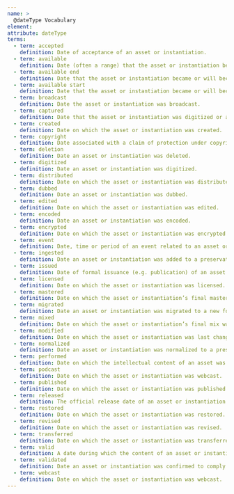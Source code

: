 ```yaml
---
name: >
  @dateType Vocabulary
element:
attribute: dateType
terms:
  - term: accepted
    definition: Date of acceptance of an asset or instantiation.
  - term: available
    definition: Date (often a range) that the asset or instantiation became or will become available.
  - term: available end
    definition: Date that the asset or instantiation became or will become unavailable.
  - term: available start
    definition: Date that the asset or instantiation became or will become available.
  - term: broadcast
    definition: Date the asset or instantiation was broadcast.
  - term: captured
    definition: Date that the asset or instantiation was digitized or a subsequent snapshot was taken.
  - term: created
    definition: Date on which the asset or instantiation was created.
  - term: copyright
    definition: Date associated with a claim of protection under copyright or a similar regime for the asset or instantiation.
  - term: deletion
    definition: Date an asset or instantiation was deleted.
  - term: digitized
    definition: Date an asset or instantiation was digitized.
  - term: distributed
    definition: Date on which the asset or instantiation was distributed or released.
  - term: dubbed
    definition: Date an asset or instantiation was dubbed.
  - term: edited
    definition: Date on which the asset or instantiation was edited.
  - term: encoded
    definition: Date an asset or instantiation was encoded.
  - term: encrypted
    definition: Date on which the asset or instantiation was encrypted.
  - term: event
    definition: Date, time or period of an event related to an asset or instantiation.
  - term: ingested
    definition: Date an asset or instantiation was added to a preservation repository. This is a PREMIS event suggestion.
  - term: issued
    definition: Date of formal issuance (e.g. publication) of an asset or instantiation.
  - term: licensed
    definition: Date on which the asset or instantiation was licensed.
  - term: mastered
    definition: Date on which the asset or instantiation’s final master was created.
  - term: migrated
    definition: Date an asset or instantiation was migrated to a new format. This is a PREMIS event suggestion.
  - term: mixed
    definition: Date on which the asset or instantiation’s final mix was created.
  - term: modified
    definition: Date on which the asset or instantiation was last changed.
  - term: normalized
    definition: Date an asset or instantiation was normalized to a preservation standard. This is a PREMIS event suggestion.
  - term: performed
    definition: Date on which the intellectual content of an asset was performed live.
  - term: podcast
    definition: Date on which the asset or instantiation was webcast.
  - term: published
    definition: Date on which the asset or instantiation was published.
  - term: released
    definition: The official release date of an asset or instantiation.
  - term: restored
    definition: Date on which the asset or instantiation was restored.
  - term: revised
    definition: Date on which the asset or instantiation was revised.
  - term: transferred
    definition: Date on which the asset or instantiation was transferred from one location to another.
  - term: valid
    definition: A date during which the content of an asset or instantiation is valid.
  - term: validated
    definition: Date an asset or instantiation was confirmed to comply with documented information about the instantiation. This is a PREMIS event suggestion.
  - term: webcast
    definition: Date on which the asset or instantiation was webcast.
---
```

